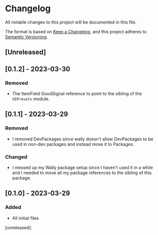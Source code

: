 # Changelog

All notable changes to this project will be documented in this file.

The format is based on [Keep a Changelog](https://keepachangelog.com/en/1.0.0/),
and this project adheres to [Semantic Versioning](https://semver.org/spec/v2.0.0.html).

## [Unreleased]

## [0.1.2] - 2023-03-30

### Removed
- The ItemField GoodSignal reference to point to the sibling of the `UIPresets` module.

## [0.1.1] - 2023-03-29

### Removed
- I removed DevPackages since wally doesn't allow DevPackages to be used in non-dev packages and instead move it to Packages.
### Changed
- I messed up my Wally package setup since I haven't used it in a while and I needed to move all my package references to the sibling of this package.

## [0.1.0] - 2023-03-29

### Added
- All initial files

[unreleased]: 